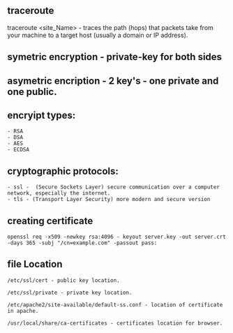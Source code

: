 
## traceroute

  traceroute <site_Name> - traces the path (hops) that packets take from your machine to a target host (usually a domain or IP address).

  ## symetric encryption - private-key for both sides

  ## asymetric encription - 2 key's - one private and one public.

  ## encryipt types: 
    - RSA
    - DSA
    - AES
    - ECDSA

  ## cryptographic protocols:
    - ssl -  (Secure Sockets Layer) secure communication over a computer network, especially the internet. 
    - tls - (Transport Layer Security) more modern and secure version 

  ## creating certificate

    openssl req -x509 -newkey rsa:4096 - keyout server.key -out server.crt -days 365 -subj "/cn=example.com" -passout pass:

  ## file Location

    /etc/ssl/cert - public key location.

    /etc/ssl/private - private key location.

    /etc/apache2/site-available/default-ss.conf - location of certificate in apache.

    /usr/local/share/ca-certificates - certificates location for browser.
    
